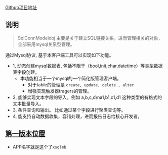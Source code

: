 [Github项目地址](https://github.com/the-champions-of-capua/SqlConnModelobj)

## 说明
> SqlConnModelobj 主要是关于建立SQL链接关系，进而管理相关的对象，全部采用mysql关系型管理。

通过Mysql协议, 基于本客户端工具可以实现如下功能。
- 1, 动态创建mysql数据表, 包括不限于（bool,init,char,datetime）等类型数据表字段创建。
  - 本功能相当于一个mysql的一个简化版管理客户端。
      - 对于table的管理是 `create, update, delete , alter`
      - 增强实现触发器tragers的管理。      
- 2, 能够实现文本字段的导入。例如 a,b,c,d\na1,b1,c1,d1 这种类型的有格式的文本批量导入。
- 3, 条件查询和输出。 比如通过某个字段进行聚类查询等。
- 4, 能支持自动数据收集，容错处理，进而报告日志给核心开发者。


## [第一版本位置](./src/readme.md)

- APP名字就是这个了`xsqlmb`